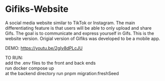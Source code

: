 # Gifiks-Website
A social media website similar to TikTok or Instagram. The main differentiating feature is that users will be able to only upload and share Gifs. The goal is to communicate and express yourself in Gifs. This is the website version. Origial version of Gifiks was developed to be a mobile app.

DEMO: https://youtu.be/2gIv8dPLcJU

TO RUN: <br />
add the .env files to the front and back ends <br />
run docker compose up <br />
at the backend directory run pnpm migration:freshSeed
